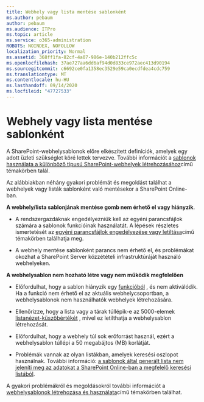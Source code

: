 ```yaml
---
title: Webhely vagy lista mentése sablonként
ms.author: pebaum
author: pebaum
ms.audience: ITPro
ms.topic: article
ms.service: o365-administration
ROBOTS: NOINDEX, NOFOLLOW
localization_priority: Normal
ms.assetid: 368ff1fa-82cf-4a07-986e-140b212ffc5c
ms.openlocfilehash: 37ae727aa6dd6af94d0d833ce972aec413d90194
ms.sourcegitcommit: c6692ce0fa1358ec3529e59ca0ecdfdea4cdc759
ms.translationtype: MT
ms.contentlocale: hu-HU
ms.lasthandoff: 09/14/2020
ms.locfileid: "47727533"
---
```

# <a name="save-site-or-list-as-a-template"></a>Webhely vagy lista mentése sablonként

A SharePoint-webhelysablonok előre elkészített definíciók, amelyek egy adott üzleti szükséglet köré lettek tervezve. További információt a [sablonok használata a különböző típusú SharePoint-webhelyek létrehozásához](https://support.office.com/article/using-templates-to-create-different-kinds-of-sharepoint-sites-449eccec-ff99-4cf3-b62e-dcfee37e8da4)című témakörben talál.

Az alábbiakban néhány gyakori problémát és megoldást találhat a webhelyek vagy listák sablonként való mentésekor a SharePoint Online-ban.

**A webhely/lista sablonjának mentése gomb nem érhető el vagy hiányzik**. 

- A rendszergazdáknak engedélyezniük kell az egyéni parancsfájlok számára a sablonok funkcióinak használatát. A lépések részletes ismertetését az [egyéni parancsfájlok engedélyezése vagy letiltása](https://docs.microsoft.com/sharepoint/allow-or-prevent-custom-script)című témakörben találhatja meg.


- A webhely mentése sablonként parancs nem érhető el, és problémákat okozhat a SharePoint Server közzétételi infrastruktúráját használó webhelyeken.


**A webhelysablon nem hozható létre vagy nem működik megfelelően**

- Előfordulhat, hogy a sablon hiányzik egy [funkcióból](https://social.technet.microsoft.com/wiki/contents/articles/14423.sharepoint-2013-existing-features-guid.aspx) , és nem aktiválódik. Ha a funkció nem érhető el az aktuális webhelycsoportban, a webhelysablonok nem használhatók webhelyek létrehozására.


- Ellenőrizze, hogy a lista vagy a tárak túllépik-e az 5000-elemek [listanézet-küszöbértékét](https://support.office.com/article/Manage-large-lists-and-libraries-in-SharePoint-B8588DAE-9387-48C2-9248-C24122F07C59) , mivel ez letilthatja a webhelysablon létrehozását.


- Előfordulhat, hogy a webhely túl sok erőforrást használ, ezért a webhelysablon túllépi a 50 megabájtos (MB) korlátját.


- Problémák vannak az olyan listákban, amelyek keresési oszlopot használnak. További információ: [a sablonok által generált lista nem jeleníti meg az adatokat a SharePoint Online-ban a megfelelő keresési listából](https://docs.microsoft.com/sharepoint/support/lists-and-libraries/template-generated-list-incorrect-data).


A gyakori problémákról és megoldásokról további információt a [webhelysablonok létrehozása és használata](https://support.office.com/article/Create-and-use-site-templates-60371B0F-00E0-4C49-A844-34759EBDD989)című témakörben találhat.

